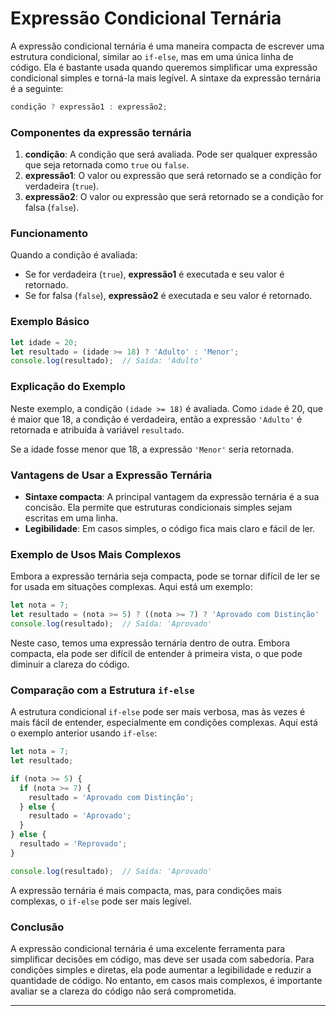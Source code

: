
# Expressão Condicional Ternária

A expressão condicional ternária é uma maneira compacta de escrever uma estrutura condicional, similar ao `if-else`, mas em uma única linha de código. Ela é bastante usada quando queremos simplificar uma expressão condicional simples e torná-la mais legível. A sintaxe da expressão ternária é a seguinte:

```javascript
condição ? expressão1 : expressão2;
```

### Componentes da expressão ternária

1. **condição**: A condição que será avaliada. Pode ser qualquer expressão que seja retornada como `true` ou `false`.
2. **expressão1**: O valor ou expressão que será retornado se a condição for verdadeira (`true`).
3. **expressão2**: O valor ou expressão que será retornado se a condição for falsa (`false`).

### Funcionamento

Quando a condição é avaliada:

- Se for verdadeira (`true`), **expressão1** é executada e seu valor é retornado.
- Se for falsa (`false`), **expressão2** é executada e seu valor é retornado.

### Exemplo Básico

```javascript
let idade = 20;
let resultado = (idade >= 18) ? 'Adulto' : 'Menor';
console.log(resultado);  // Saída: 'Adulto'
```

### Explicação do Exemplo

Neste exemplo, a condição `(idade >= 18)` é avaliada. Como `idade` é 20, que é maior que 18, a condição é verdadeira, então a expressão `'Adulto'` é retornada e atribuída à variável `resultado`.

Se a idade fosse menor que 18, a expressão `'Menor'` seria retornada.

### Vantagens de Usar a Expressão Ternária

- **Sintaxe compacta**: A principal vantagem da expressão ternária é a sua concisão. Ela permite que estruturas condicionais simples sejam escritas em uma linha.
- **Legibilidade**: Em casos simples, o código fica mais claro e fácil de ler.
  
### Exemplo de Usos Mais Complexos

Embora a expressão ternária seja compacta, pode se tornar difícil de ler se for usada em situações complexas. Aqui está um exemplo:

```javascript
let nota = 7;
let resultado = (nota >= 5) ? ((nota >= 7) ? 'Aprovado com Distinção' : 'Aprovado') : 'Reprovado';
console.log(resultado);  // Saída: 'Aprovado'
```

Neste caso, temos uma expressão ternária dentro de outra. Embora compacta, ela pode ser difícil de entender à primeira vista, o que pode diminuir a clareza do código.

### Comparação com a Estrutura `if-else`

A estrutura condicional `if-else` pode ser mais verbosa, mas às vezes é mais fácil de entender, especialmente em condições complexas. Aqui está o exemplo anterior usando `if-else`:

```javascript
let nota = 7;
let resultado;

if (nota >= 5) {
  if (nota >= 7) {
    resultado = 'Aprovado com Distinção';
  } else {
    resultado = 'Aprovado';
  }
} else {
  resultado = 'Reprovado';
}

console.log(resultado);  // Saída: 'Aprovado'
```

A expressão ternária é mais compacta, mas, para condições mais complexas, o `if-else` pode ser mais legível.

### Conclusão

A expressão condicional ternária é uma excelente ferramenta para simplificar decisões em código, mas deve ser usada com sabedoria. Para condições simples e diretas, ela pode aumentar a legibilidade e reduzir a quantidade de código. No entanto, em casos mais complexos, é importante avaliar se a clareza do código não será comprometida.

---